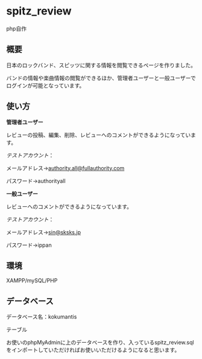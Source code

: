 # spitz_review

php自作

## 概要

日本のロックバンド、スピッツに関する情報を閲覧できるページを作りました。

バンドの情報や楽曲情報の閲覧ができるほか、管理者ユーザーと一般ユーザーでログインが可能となっています。

## 使い方

**管理者ユーザー**

レビューの投稿、編集、削除、レビューへのコメントができるようになっています。

*テストアカウント*：

メールアドレス→authority.all@fullauthority.com

パスワード→authorityall

**一般ユーザー**

レビューへのコメントができるようになっています。

*テストアカウント*：

メールアドレス→sin@sksks.jp

パスワード→ippan

## 環境

XAMPP/mySQL/PHP

## データベース

データベース名：kokumantis

テーブル

お使いのphpMyAdminに上のデータベースを作り、入っているspitz_review.sqlをインポートしていただければお使いいただけるようになると思います。
